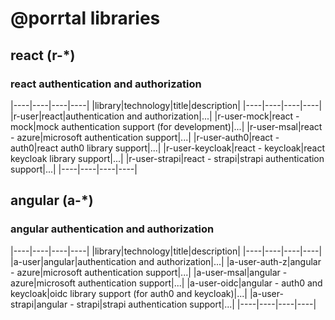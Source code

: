 # @porrtal libraries

## react (r-*)

### react authentication and authorization

|----|----|----|----|
|library|technology|title|description|
|----|----|----|----|
|r-user|react|authentication and authorization|...|
|r-user-mock|react - mock|mock authentication support (for development)|...|
|r-user-msal|react - azure|microsoft authentication support|...|
|r-user-auth0|react - auth0|react auth0 library support|...|
|r-user-keycloak|react - keycloak|react keycloak library support|...|
|r-user-strapi|react - strapi|strapi authentication support|...|
|----|----|----|----|

## angular (a-*)

### angular authentication and authorization

|----|----|----|----|
|library|technology|title|description|
|----|----|----|----|
|a-user|angular|authentication and authorization|...|
|a-user-auth-z|angular - azure|microsoft authentication support|...|
|a-user-msal|angular - azure|microsoft authentication support|...|
|a-user-oidc|angular - auth0 and keycloak|oidc library support (for auth0 and keycloak)|...|
|a-user-strapi|angular - strapi|strapi authentication support|...|
|----|----|----|----|